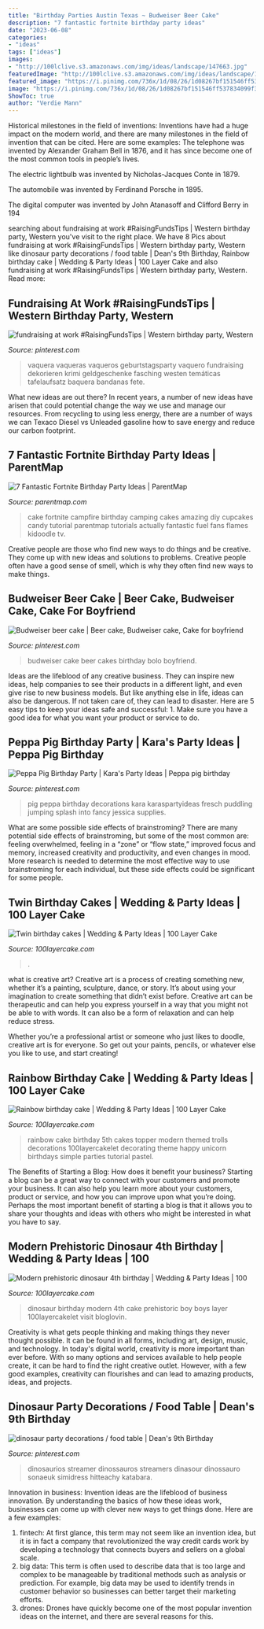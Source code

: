 ```yaml
---
title: "Birthday Parties Austin Texas ~ Budweiser Beer Cake"
description: "7 fantastic fortnite birthday party ideas"
date: "2023-06-08"
categories:
- "ideas"
tags: ["ideas"]
images:
- "http://100lclive.s3.amazonaws.com/img/ideas/landscape/147663.jpg"
featuredImage: "http://100lclive.s3.amazonaws.com/img/ideas/landscape/184082.jpg"
featured_image: "https://i.pinimg.com/736x/1d/08/26/1d08267bf151546ff537834099f3da75.jpg"
image: "https://i.pinimg.com/736x/1d/08/26/1d08267bf151546ff537834099f3da75.jpg"
ShowToc: true
author: "Verdie Mann"
---
```



Historical milestones in the field of inventions:
Inventions have had a huge impact on the modern world, and there are many milestones in the field of invention that can be cited. Here are some examples:
The telephone was invented by Alexander Graham Bell in 1876, and it has since become one of the most common tools in people’s lives.

The electric lightbulb was invented by Nicholas-Jacques Conte in 1879.

The automobile was invented by Ferdinand Porsche in 1895. 

The digital computer was invented by John Atanasoff and Clifford Berry in 194
	

		
searching about fundraising at work #RaisingFundsTips | Western birthday party, Western you've visit to the right place. We have 8 Pics about fundraising at work #RaisingFundsTips | Western birthday party, Western like dinosaur party decorations / food table | Dean&#039;s 9th Birthday, Rainbow birthday cake | Wedding &amp; Party Ideas | 100 Layer Cake and also fundraising at work #RaisingFundsTips | Western birthday party, Western. Read more:
		
    
## Fundraising At Work #RaisingFundsTips | Western Birthday Party, Western

<img loading=lazy src="https://i.pinimg.com/originals/ce/7d/b6/ce7db637e965481de99a4810cfc443c2.jpg" onerror="this.onerror=null;this.src='https://tse2.mm.bing.net/th?id=OIP.2jaPXAU5hiEXzCz_-HOoGAHaLI&amp;pid=15.1';" alt="fundraising at work #RaisingFundsTips | Western birthday party, Western">

_Source: pinterest.com_

>vaquera vaqueras vaqueros geburtstagsparty vaquero fundraising dekorieren krimi geldgeschenke fasching westen temáticas tafelaufsatz baquera bandanas fete. 

	

What new ideas are out there?
In recent years, a number of new ideas have arisen that could potential change the way we use and manage our resources. From recycling to using less energy, there are a number of ways we can Texaco Diesel vs Unleaded gasoline how to save energy and reduce our carbon footprint.

    
## 7 Fantastic Fortnite Birthday Party Ideas | ParentMap

<img loading=lazy src="http://www.parentmap.com/sites/default/files/styles/1180x660_scaled_cropped/public/2018-08/campfirecake_900_0.jpg?itok=1oBQriG5" onerror="this.onerror=null;this.src='https://tse2.mm.bing.net/th?id=OIP.XA094I0s4ZQSYSUmQ-9v2gHaEJ&amp;pid=15.1';" alt="7 Fantastic Fortnite Birthday Party Ideas | ParentMap">

_Source: parentmap.com_

>cake fortnite campfire birthday camping cakes amazing diy cupcakes candy tutorial parentmap tutorials actually fantastic fuel fans flames kidoodle tv. 

	

Creative people are those who find new ways to do things and be creative. They come up with new ideas and solutions to problems. Creative people often have a good sense of smell, which is why they often find new ways to make things.

    
## Budweiser Beer Cake | Beer Cake, Budweiser Cake, Cake For Boyfriend

<img loading=lazy src="https://i.pinimg.com/736x/39/e6/da/39e6da5edb3116e1e475a26c03303ee4.jpg" onerror="this.onerror=null;this.src='https://tse4.mm.bing.net/th?id=OIP.xDSUF1zMlgs3Ssxfnx7ZaQHaKE&amp;pid=15.1';" alt="Budweiser beer cake | Beer cake, Budweiser cake, Cake for boyfriend">

_Source: pinterest.com_

>budweiser cake beer cakes birthday bolo boyfriend. 

	

Ideas are the lifeblood of any creative business. They can inspire new ideas, help companies to see their products in a different light, and even give rise to new business models. But like anything else in life, ideas can also be dangerous. If not taken care of, they can lead to disaster. Here are 5 easy tips to keep your ideas safe and successful: 1. Make sure you have a good idea for what you want your product or service to do.

    
## Peppa Pig Birthday Party | Kara&#039;s Party Ideas | Peppa Pig Birthday

<img loading=lazy src="https://i.pinimg.com/736x/1d/08/26/1d08267bf151546ff537834099f3da75.jpg" onerror="this.onerror=null;this.src='https://tse1.mm.bing.net/th?id=OIP.PbJVI2nnTBsAuTIgUxKssAHaLf&amp;pid=15.1';" alt="Peppa Pig Birthday Party | Kara&#039;s Party Ideas | Peppa pig birthday">

_Source: pinterest.com_

>pig peppa birthday decorations kara karaspartyideas fresch puddling jumping splash into fancy jessica supplies. 

	

What are some possible side effects of brainstroming?
There are many potential side effects of brainstroming, but some of the most common are: feeling overwhelmed, feeling in a “zone” or “flow state,” improved focus and memory, increased creativity and productivity, and even changes in mood. More research is needed to determine the most effective way to use brainstroming for each individual, but these side effects could be significant for some people.

    
## Twin Birthday Cakes | Wedding &amp; Party Ideas | 100 Layer Cake

<img loading=lazy src="http://100lclive.s3.amazonaws.com/img/ideas/landscape/123015.jpg?a=1591793152.2874" onerror="this.onerror=null;this.src='https://tse4.mm.bing.net/th?id=OIP.sUNhOjbx37754mOa_6JK5AHaKG&amp;pid=15.1';" alt="Twin birthday cakes | Wedding &amp; Party Ideas | 100 Layer Cake">

_Source: 100layercake.com_

>. 

	

what is creative art?
Creative art is a process of creating something new, whether it’s a painting, sculpture, dance, or story. It’s about using your imagination to create something that didn’t exist before. 
Creative art can be therapeutic and can help you express yourself in a way that you might not be able to with words. It can also be a form of relaxation and can help reduce stress. 

Whether you’re a professional artist or someone who just likes to doodle, creative art is for everyone. So get out your paints, pencils, or whatever else you like to use, and start creating!

    
## Rainbow Birthday Cake | Wedding &amp; Party Ideas | 100 Layer Cake

<img loading=lazy src="http://100lclive.s3.amazonaws.com/img/ideas/landscape/147663.jpg" onerror="this.onerror=null;this.src='https://tse2.mm.bing.net/th?id=OIP.33KhhN1x1P0pmjqL-3GalwHaLH&amp;pid=15.1';" alt="Rainbow birthday cake | Wedding &amp; Party Ideas | 100 Layer Cake">

_Source: 100layercake.com_

>rainbow cake birthday 5th cakes topper modern themed trolls decorations 100layercakelet decorating theme happy unicorn birthdays simple parties tutorial pastel. 

	

The Benefits of Starting a Blog: How does it benefit your business?
Starting a blog can be a great way to connect with your customers and promote your business. It can also help you learn more about your customers, product or service, and how you can improve upon what you’re doing. Perhaps the most important benefit of starting a blog is that it allows you to share your thoughts and ideas with others who might be interested in what you have to say.

    
## Modern Prehistoric Dinosaur 4th Birthday | Wedding &amp; Party Ideas | 100

<img loading=lazy src="http://100lclive.s3.amazonaws.com/img/ideas/landscape/184082.jpg" onerror="this.onerror=null;this.src='https://tse1.mm.bing.net/th?id=OIP.TWVfgoE3jFO3uay0ySjd9gHaLH&amp;pid=15.1';" alt="Modern prehistoric dinosaur 4th birthday | Wedding &amp; Party Ideas | 100">

_Source: 100layercake.com_

>dinosaur birthday modern 4th cake prehistoric boy boys layer 100layercakelet visit bloglovin. 

	

Creativity is what gets people thinking and making things they never thought possible. It can be found in all forms, including art, design, music, and technology. In today's digital world, creativity is more important than ever before. With so many options and services available to help people create, it can be hard to find the right creative outlet. However, with a few good examples, creativity can flourishes and can lead to amazing products, ideas, and projects.

    
## Dinosaur Party Decorations / Food Table | Dean&#039;s 9th Birthday

<img loading=lazy src="https://s-media-cache-ak0.pinimg.com/736x/2c/1f/96/2c1f96650c37ec0273e338de65ceb432.jpg" onerror="this.onerror=null;this.src='https://tse3.mm.bing.net/th?id=OIP.FymaFXhaHZdePEeiRnU_AAHaLJ&amp;pid=15.1';" alt="dinosaur party decorations / food table | Dean&#039;s 9th Birthday">

_Source: pinterest.com_

>dinosaurios streamer dinossauros streamers dinasour dinossauro sonaeuk simidress hitteachy katabara. 

	

Innovation in business:
Invention ideas are the lifeblood of business innovation. By understanding the basics of how these ideas work, businesses can come up with clever new ways to get things done. Here are a few examples: 
1. fintech: At first glance, this term may not seem like an invention idea, but it is in fact a company that revolutionized the way credit cards work by developing a technology that connects buyers and sellers on a global scale.
2. big data: This term is often used to describe data that is too large and complex to be manageable by traditional methods such as analysis or prediction. For example, big data may be used to identify trends in customer behavior so businesses can better target their marketing efforts. 
3. drones: Drones have quickly become one of the most popular invention ideas on the internet, and there are several reasons for this.

